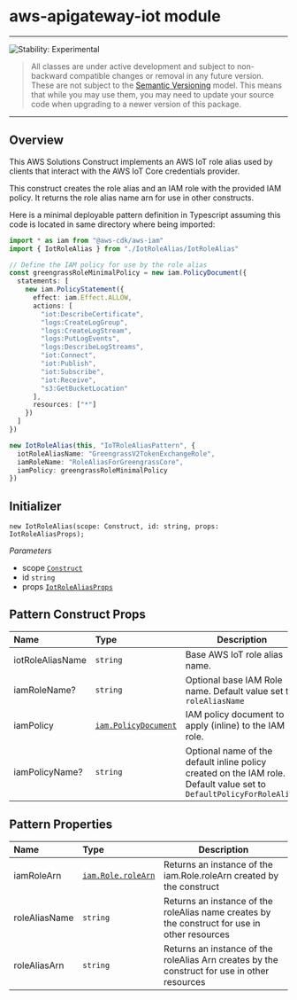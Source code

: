 # aws-apigateway-iot module

<!--BEGIN STABILITY BANNER-->

---

![Stability: Experimental](https://img.shields.io/badge/stability-Experimental-important.svg?style=for-the-badge)

> All classes are under active development and subject to non-backward compatible changes or removal in any
> future version. These are not subject to the [Semantic Versioning](https://semver.org/) model.
> This means that while you may use them, you may need to update your source code when upgrading to a newer version of this package.

---

<!--END STABILITY BANNER-->

## Overview

This AWS Solutions Construct implements an AWS IoT role alias used by clients that interact with the AWS IoT Core credentials provider.

This construct creates the role alias and an IAM role with the provided IAM policy. It returns the role alias name arn for use in other constructs.

Here is a minimal deployable pattern definition in Typescript assuming this code is located in same directory where being imported:

```typescript
import * as iam from "@aws-cdk/aws-iam"
import { IotRoleAlias } from "./IotRoleAlias/IotRoleAlias"

// Define the IAM policy for use by the role alias
const greengrassRoleMinimalPolicy = new iam.PolicyDocument({
  statements: [
    new iam.PolicyStatement({
      effect: iam.Effect.ALLOW,
      actions: [
        "iot:DescribeCertificate",
        "logs:CreateLogGroup",
        "logs:CreateLogStream",
        "logs:PutLogEvents",
        "logs:DescribeLogStreams",
        "iot:Connect",
        "iot:Publish",
        "iot:Subscribe",
        "iot:Receive",
        "s3:GetBucketLocation"
      ],
      resources: ["*"]
    })
  ]
})

new IotRoleAlias(this, "IoTRoleAliasPattern", {
  iotRoleAliasName: "GreengrassV2TokenExchangeRole",
  iamRoleName: "RoleAliasForGreengrassCore",
  iamPolicy: greengrassRoleMinimalPolicy
})
```

## Initializer

```text
new IotRoleAlias(scope: Construct, id: string, props: IotRoleAliasProps);
```

_Parameters_

- scope [`Construct`](https://docs.aws.amazon.com/cdk/api/latest/docs/@aws-cdk_core.Construct.html)
- id `string`
- props [`IotRoleAliasProps`](#pattern-construct-props)

## Pattern Construct Props

| **Name**         | **Type**                                                                                                     | **Description**                                                                                                      |
| :--------------- | :----------------------------------------------------------------------------------------------------------- | -------------------------------------------------------------------------------------------------------------------- |
| iotRoleAliasName | `string`                                                                                                     | Base AWS IoT role alias name.                                                                                        |
| iamRoleName?     | `string`                                                                                                     | Optional base IAM Role name. Default value set to `roleAliasName`                                                    |
| iamPolicy        | [`iam.PolicyDocument`](https://docs.aws.amazon.com/cdk/api/latest/docs/@aws-cdk_aws-iam.PolicyDocument.html) | IAM policy document to apply (inline) to the IAM role.                                                               |
| iamPolicyName?   | `string`                                                                                                     | Optional name of the default inline policy created on the IAM role. Default value set to `DefaultPolicyForRoleAlias` |

## Pattern Properties

| **Name**      | **Type**                                                                                                 | **Description**                                                                               |
| :------------ | :------------------------------------------------------------------------------------------------------- | --------------------------------------------------------------------------------------------- |
| iamRoleArn    | [`iam.Role.roleArn`](https://docs.aws.amazon.com/cdk/api/latest/docs/@aws-cdk_aws-iam.Role.html#rolearn) | Returns an instance of the iam.Role.roleArn created by the construct                          |
| roleAliasName | `string`                                                                                                 | Returns an instance of the roleAlias name creates by the construct for use in other resources |
| roleAliasArn  | `string`                                                                                                 | Returns an instance of the roleAlias Arn creates by the construct for use in other resources  |
